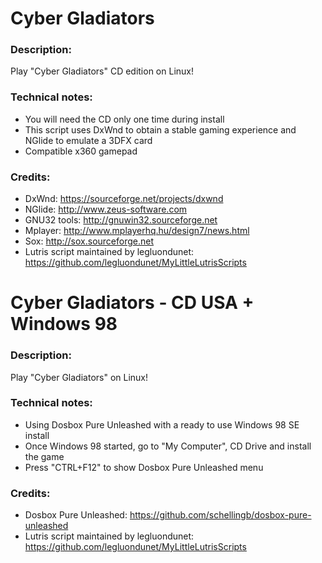 # Cyber Gladiators
### Description:
Play "Cyber Gladiators" CD edition on Linux!
### Technical notes:
- You will need the CD only one time during install
- This script uses DxWnd to obtain a stable gaming experience and NGlide to emulate a 3DFX card
- Compatible x360 gamepad
### Credits:
- DxWnd: https://sourceforge.net/projects/dxwnd
- NGlide: http://www.zeus-software.com
- GNU32 tools: http://gnuwin32.sourceforge.net
- Mplayer: http://www.mplayerhq.hu/design7/news.html
- Sox: http://sox.sourceforge.net
- Lutris script maintained by legluondunet: https://github.com/legluondunet/MyLittleLutrisScripts

# Cyber Gladiators - CD USA + Windows 98
### Description:
Play "Cyber Gladiators" on Linux!
### Technical notes:
- Using Dosbox Pure Unleashed with a ready to use Windows 98 SE install
- Once Windows 98 started, go to "My Computer", CD Drive and install the game
- Press "CTRL+F12" to show Dosbox Pure Unleashed menu
### Credits:
- Dosbox Pure Unleashed: https://github.com/schellingb/dosbox-pure-unleashed
- Lutris script maintained by legluondunet: https://github.com/legluondunet/MyLittleLutrisScripts
